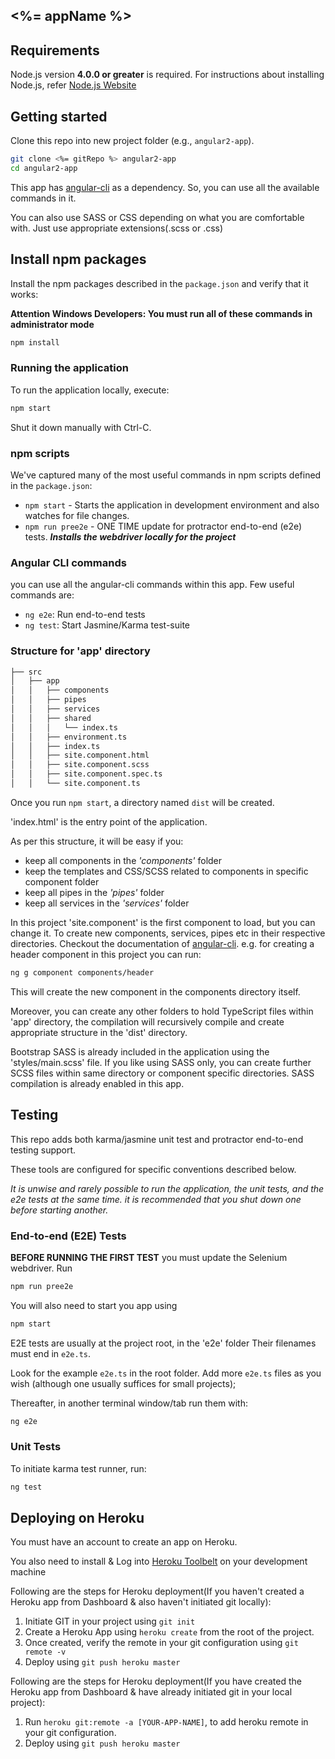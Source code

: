 ## <%= appName %>

## Requirements
Node.js version **4.0.0 or greater** is required.
For instructions about installing Node.js, refer [Node.js Website](https://nodejs.org/en/)

## Getting started

Clone this repo into new project folder (e.g., `angular2-app`).
```bash
git clone <%= gitRepo %> angular2-app
cd angular2-app
```

This app has [angular-cli](https://github.com/angular/angular-cli) as a dependency. So, you can use all the available commands in it.

You can also use SASS or CSS depending on what you are comfortable with. Just use appropriate extensions(.scss or .css)

## Install npm packages

Install the npm packages described in the `package.json` and verify that it works:

**Attention Windows Developers:  You must run all of these commands in administrator mode**

```bash
npm install
```

### Running the application

To run the application locally, execute:

```sh
npm start
```
Shut it down manually with Ctrl-C.

### npm scripts

We've captured many of the most useful commands in npm scripts defined in the `package.json`:

* `npm start` - Starts the application in development environment and also watches for file changes.
* `npm run pree2e` - ONE TIME update for protractor end-to-end (e2e) tests. **_Installs the webdriver locally for the project_**

### Angular CLI commands
you can use all the angular-cli commands within this app. Few useful commands are:

* `ng e2e`: Run end-to-end tests
* `ng test`: Start Jasmine/Karma test-suite

### Structure for 'app' directory

```sh
├── src
│   ├── app
│   │   ├── components
│   │   ├── pipes
│   │   ├── services
│   │   ├── shared
│   │   │   └── index.ts
│   │   ├── environment.ts
│   │   ├── index.ts
│   │   ├── site.component.html
│   │   ├── site.component.scss
│   │   ├── site.component.spec.ts
│   │   └── site.component.ts
```

Once you run `npm start`, a directory named `dist` will be created.

'index.html' is the entry point of the application.

As per this structure, it will be easy if you:
* keep all components in the _'components'_ folder
* keep the templates and CSS/SCSS related to components in specific component folder
* keep all pipes in the _'pipes'_ folder
* keep all services in the _'services'_ folder

In this project 'site.component' is the first component to load, but you can change it.
To create new components, services, pipes etc in their respective directories. Checkout the documentation of [angular-cli](https://github.com/angular/angular-cli). e.g. for creating a header component in this project you can run:

```sh
ng g component components/header
```

This will create the new component in the components directory itself.

Moreover, you can create any other folders to hold TypeScript files within 'app' directory, the compilation will recursively compile and create appropriate structure in the 'dist' directory.

Bootstrap SASS is already included in the application using the 'styles/main.scss' file. If you like using SASS only, you can create further SCSS files within same directory or component specific directories. SASS compilation is already enabled in this app.

## Testing

This repo adds both karma/jasmine unit test and protractor end-to-end testing support.

These tools are configured for specific conventions described below.

*It is unwise and rarely possible to run the application, the unit tests, and the e2e tests at the same time.
it is recommended that you shut down one before starting another.*

### End-to-end (E2E) Tests

**BEFORE RUNNING THE FIRST TEST** you must update the Selenium webdriver. Run

```sh
npm run pree2e
```

You will also need to start you app using

```sh
npm start
```

E2E tests are usually at the project root, in the 'e2e' folder
Their filenames must end in `e2e.ts`.

Look for the example `e2e.ts` in the root folder.
Add more `e2e.ts` files as you wish (although one usually suffices for small projects);

Thereafter, in another terminal window/tab run them with:

```sh
ng e2e
```

### Unit Tests

To initiate karma test runner, run:

```sh
ng test
```

## Deploying on Heroku
You must have an account to create an app on Heroku.

You also need to install & Log into [Heroku Toolbelt](https://toolbelt.heroku.com/) on your development machine

Following are the steps for Heroku deployment(If you haven't created a Heroku app from Dashboard & also haven't initiated git locally):

1. Initiate GIT in your project using `git init`
2. Create a Heroku App using `heroku create` from the root of the project.
3. Once created, verify the remote in your git configuration using `git remote -v`
4. Deploy using `git push heroku master`

Following are the steps for Heroku deployment(If you have created the Heroku app from Dashboard & have already initiated git in your local project):

1. Run `heroku git:remote -a [YOUR-APP-NAME]`, to add heroku remote in your git configuration.
2. Deploy using `git push heroku master`
